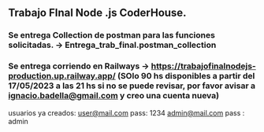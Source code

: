 ## Trabajo FInal Node .js CoderHouse.

### Se entrega Collection de postman para las funciones solicitadas. -> Entrega_trab_final.postman_collection

### Se entrega corriendo en Railways -> https://trabajofinalnodejs-production.up.railway.app/ (SOlo 90 hs disponibles a partir del 17/05/2023 a las 21 hs si no se puede revisar, por favor avisar a ignacio.badella@gmail.com y creo una cuenta nueva)

usuarios ya creados: user@mail.com pass: 1234
admin@mail.com pass : admin
